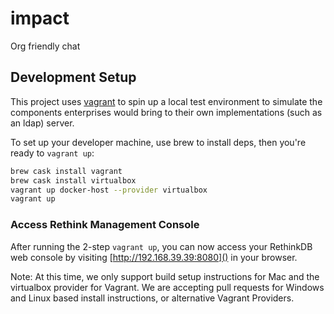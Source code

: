 # impact

Org friendly chat

## Development Setup

This project uses [vagrant](vagrantup.com) to spin up a local test environment to simulate the
components enterprises would bring to their own implementations (such as an ldap)
server.

To set up your developer machine, use brew to install deps, then you're ready to
`vagrant up`:

```bash
brew cask install vagrant
brew cask install virtualbox
vagrant up docker-host --provider virtualbox
vagrant up
```
### Access Rethink Management Console

After running the 2-step `vagrant up`, you can now access your RethinkDB web
console by visiting [http://192.168.39.39:8080]() in your browser.

Note: At this time, we only support build setup instructions for Mac and the
virtualbox provider for Vagrant. We are accepting pull requests for Windows and
Linux based install instructions, or alternative Vagrant Providers.
